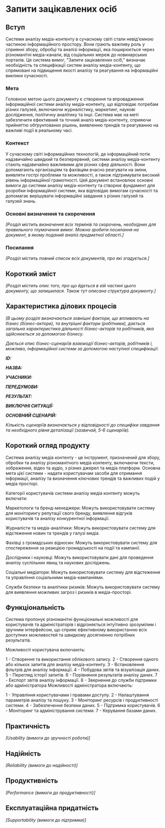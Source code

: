 # Запити зацікавлених осіб

## Вступ

Системи аналізу медіа-контенту в сучасному світі стали невід'ємною частиною інформаційного простору. Вони грають важливу роль у сприянні збору, обробці та аналізі інформації, яка поширюється через різноманітні медіа-канали, від соціальних мереж до новинарських порталів. Ця система вимог, "Запити зацікавлених осіб," визначає необхідність та специфікації систем аналізу медіа-контенту, що спрямовані на підвищення якості аналізу та реагування на інформаційні виклики сучасності.

### Мета

Головною метою цього документу є створення та впровадження інформаційної системи аналізу медіа-контенту, що відповідає потребам різних галузей, включаючи журналістику, маркетинг, наукові дослідження, політичну аналітику та інші. Система має на меті забезпечити ефективний та точний аналіз медіа-контенту, сприяючи прийняттю обґрунтованих рішень, виявленню трендів та реагуванню на важливі події в реальному часі.

### Контекст

У сучасному світі інформаційних технологій, де інформаційний потік надзвичайно швидкий та безперервний, системи аналізу медіа-контенту стають надзвичайно важливими для різних сфер діяльності. Вони допомагають організаціям та фахівцям вчасно реагувати на зміни, виявляти гострі проблеми та можливості, а також підтримувати високий рівень інформаційної грамотності.
Цей документ встановлює основні вимоги до системи аналізу медіа-контенту та створює фундамент для розробки інформаційної системи, яка відповідає вимогам сучасності та допомагає вирішувати інформаційні завдання з різних галузей та галузей знань.


### Основні визначення та скорочення

*[Розділ містить визначення всіх термінів та скорочень, необхідних для правильного
тлумачення вимог. Можна зробити посилання на документ, в якому поданий аналіз предметної області.]*


### Посилання

*[Розділ містить повний список всіх документів, про які згадується.]*


## Короткий зміст

*[Розділ містить опис того, про що йдеться в еій частині цього документу, що залишилася. 
Також тут описана структура документу.]*

## Характеристика ділових процесів

*[В цьому розділі визначаються зовнішні фактори, що впливають на бізнес (бізнес-актори), 
та внутрішні фактори (робітники), дається загальна характеристика діяльності бізнес-акторів 
та робітників, яка здійснюється за допомогою бізнесу.*

*Дається опис бізнес-сценаріїв взаємодії бізнес-акторів, робітників і, можливо, інформаційної системи за допомогою наступної
специфікації:*

   
***ID:***
    
***НАЗВА:***
    
***УЧАСНИКИ:***

***ПЕРЕДУМОВИ:***

***РЕЗУЛЬТАТ:***

***ВИКЛЮЧНІ СИТУАЦІЇ:***

***ОСНОВНИЙ СЦЕНАРІЙ:***

*Кількість сценаріїв визначається у відповідності до специфіки завдання та необхідного 
рівня деталізації (зазвичай, 5-6 сценаріїв).*

## Короткий огляд продукту

Система аналізу медіа контенту - це інструмент, призначений для збору, обробки та аналізу різноманітного медіа контенту, включаючи тексти, зображення, відео та аудіо, з різних джерел та медіа платформ. Основна мета цієї системи - надати користувачам засоби для отримання інформації, аналізу та визначення ключових трендів та важливих подій у медіа просторі.

Категорії користувачів системи аналізу медіа контенту можуть включати:

Маркетологи та бренд-менеджери: Можуть використовувати систему для моніторингу репутації свого бренду, виявлення відгуків користувачів та аналізу конкурентної інформації.

Журналісти та медіа-аналітики: Можуть використовувати систему для відстеження новин та трендів у галузі медіа.

Фахівці з громадських відносин: Можуть використовувати систему для спостереження за реакцією громадськості на події та кампанії.

Дослідники і науковці: Можуть використовувати дані для проведення аналізу суспільних явищ та наукових досліджень.

Соціальні медіатори: Можуть використовувати систему для відстеження та управління соціальними медіа-кампаніями.

Служби безпеки та аналітики ризиків: Можуть використовувати систему для виявлення можливих загроз і ризиків в медіа-просторі.


## Функціональність

Система пропонує різноманітні функціональні можливості для користувачів та адміністраторів і відрізняється інтуїтивно зрозумілим і зручним інтерфейсом, що сприяє ефективному використанню всіх доступних можливостей та швидкому досягненню потрібних результатів.

Можливості користувача включають:

1 - Створення та використання облікового запису.
2 - Створення одного або кількох запитів для аналізу медіа-контенту.
3 - Встановлення фільтрів для аналізу інформації.
4 - Побудова звітів та візуалізація даних.
5 - Перегляд історії запитів.
6 - Порівняння результатів аналізу даних.
7 - Експорт звітів аналізу інформації.
8 - Звернення до служби підтримки або адміністратора
Можливості адміністратора включають:

1 - Управління користувачами і правами доступу.
2 - Налаштування параметрів аналізу та пошуку.
3 - Моніторинг ресурсів і продуктивності системи.
4 - Забезпечення безпеки даних.
5 - Підтримка користувачів.
6 - Моніторинг та адміністрування системи.
7 - Керування базами даних.

## Практичність

*[Usability (вимоги до зручності роботи)]*

## Надійність

*[Reliability (вимоги до надійності)]*

## Продуктивність

*[Performance (вимоги до продуктивності)]*

## Експлуатаційна придатність

*[Supportability (вимоги до підтримки)]*
